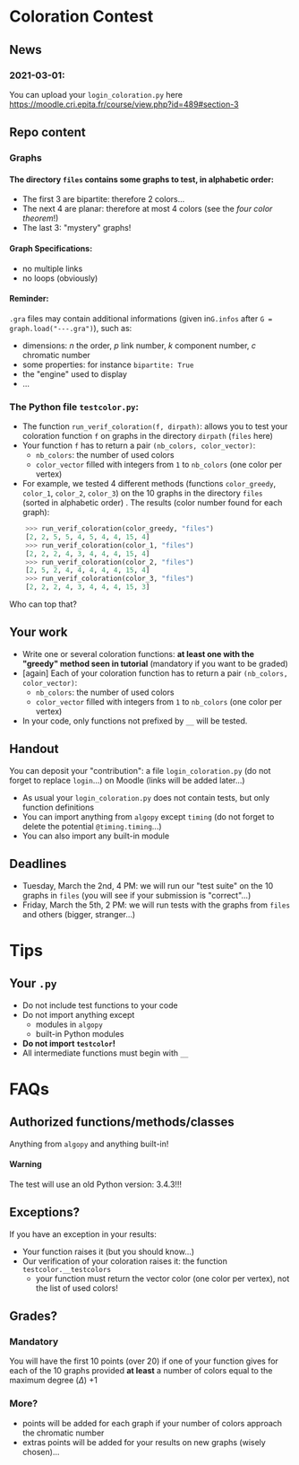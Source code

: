 # Coloration Contest

## News

### 2021-03-01:
You can upload your `login_coloration.py` here https://moodle.cri.epita.fr/course/view.php?id=489#section-3

## Repo content
### Graphs
#### The directory `files` contains some graphs to test, in alphabetic order:
- The first 3 are bipartite: therefore 2 colors...
- The next 4 are planar: therefore at most 4 colors (see the _four color theorem_!)
- The last 3: "mystery" graphs!
#### Graph Specifications:
- no multiple links
- no loops (obviously)
#### Reminder: 
`.gra` files may contain additional informations (given in`G.infos` after `G = graph.load("---.gra")`), such as:
- dimensions: $`n`$ the order, $`p`$ link number, $`k`$ component number, $`c`$ chromatic number
- some properties: for instance `bipartite: True`
- the "engine" used to display
- ...
### The Python file `testcolor.py`:
- The function `run_verif_coloration(f, dirpath)`: allows you to test your coloration function `f` on graphs in the directory `dirpath` (`files` here)
- Your function `f` has to return a pair `(nb_colors, color_vector)`:
    - `nb_colors`: the number of used colors 
    - `color_vector` filled with integers from `1` to `nb_colors` (one color per vertex)
- For example, we tested 4 different methods (functions `color_greedy`, `color_1`, `color_2`, `color_3`) on the 10 graphs in the directory `files` (sorted in alphabetic order) . The results (color number found for each graph):
```python
    >>> run_verif_coloration(color_greedy, "files")
    [2, 2, 5, 5, 4, 5, 4, 4, 15, 4]
    >>> run_verif_coloration(color_1, "files")
    [2, 2, 2, 4, 3, 4, 4, 4, 15, 4]
    >>> run_verif_coloration(color_2, "files")
    [2, 5, 2, 4, 4, 4, 4, 4, 15, 4]
    >>> run_verif_coloration(color_3, "files")
    [2, 2, 2, 4, 3, 4, 4, 4, 15, 3]
```
Who can top that?
## Your work
- Write one or several coloration functions: **at least one with the "greedy" method seen in tutorial** (mandatory if you want to be graded)
- [again] Each of your coloration function has to return a pair `(nb_colors, color_vector)`:
    - `nb_colors`: the number of used colors 
    - `color_vector` filled with integers from `1` to `nb_colors` (one color per vertex)
- In your code, only functions not prefixed by `__` will be tested.
## Handout
You can deposit your "contribution": a file `login_coloration.py` (do not forget to replace `login`...) on Moodle (links will be added later...)
- As usual your `login_coloration.py` does not contain tests, but only function definitions
- You can import anything from `algopy` except `timing` (do not forget to delete the potential `@timing.timing`...)
- You can also import any built-in module
## Deadlines
- Tuesday, March the 2nd, 4 PM: we will run our "test suite" on the 10 graphs in `files` (you will see if your submission is "correct"...)
- Friday, March the 5th, 2 PM: we will run tests with the graphs from `files` and others (bigger, stranger...)
# Tips
## Your `.py`
- Do not include test functions to your code
- Do not import anything except
    - modules in `algopy`
    - built-in Python modules
- **Do not import `testcolor`!**
 - All intermediate functions must begin with `__`
# FAQs
## Authorized functions/methods/classes
Anything from `algopy` and anything built-in!
#### Warning
The test will use an old Python version: 3.4.3!!! 
## Exceptions?
If you have an exception in your results:
- Your function raises it (but you should know...)
- Our verification of your coloration raises it: the function `testcolor.__testcolors`
    - your function must return the vector color (one color per vertex), not the list of used colors!
## Grades?
### Mandatory
You will have the first 10 points (over 20) if one of your function gives for each of the 10 graphs provided **at least** a number of colors equal to the maximum degree ($`\Delta`$) +1
### More?
- points will be added for each graph if your number of colors approach the chromatic number
- extras points will be added for your results on new graphs (wisely chosen)...
